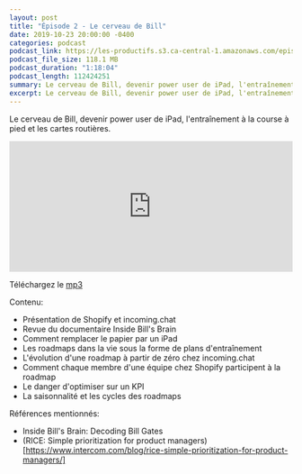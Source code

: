 ```yaml
---
layout: post
title: "Épisode 2 - Le cerveau de Bill"
date: 2019-10-23 20:00:00 -0400
categories: podcast
podcast_link: https://les-productifs.s3.ca-central-1.amazonaws.com/episode-2.mp3
podcast_file_size: 118.1 MB
podcast_duration: "1:18:04"
podcast_length: 112424251
summary: Le cerveau de Bill, devenir power user de iPad, l'entraînement à la course à pied et les cartes routières.
excerpt: Le cerveau de Bill, devenir power user de iPad, l'entraînement à la course à pied et les cartes routières.
---
```


Le cerveau de Bill, devenir power user de iPad, l'entraînement à la course à pied et les cartes routières.

<iframe src="https://open.spotify.com/embed-podcast/episode/1jjAL4TfNuNlFIXsJHmmlh" width="100%" height="232" frameborder="0" allowtransparency="true" allow="encrypted-media"></iframe>

Téléchargez le [mp3](https://les-productifs.s3.ca-central-1.amazonaws.com/episode-2.mp3)

Contenu:

- Présentation de Shopify et incoming.chat
- Revue du documentaire Inside Bill's Brain
- Comment remplacer le papier par un iPad
- Les roadmaps dans la vie sous la forme de plans d'entraînement
- L'évolution d'une roadmap à partir de zéro chez incoming.chat
- Comment chaque membre d'une équipe chez Shopify participent à la roadmap
- Le danger d'optimiser sur un KPI
- La saisonnalité et les cycles des roadmaps

Références mentionnés:

- Inside Bill's Brain: Decoding Bill Gates
- (RICE: Simple prioritization for product managers)[https://www.intercom.com/blog/rice-simple-prioritization-for-product-managers/]
